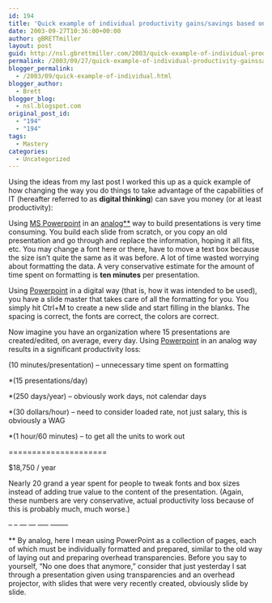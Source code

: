 ```yaml
---
id: 194
title: 'Quick example of individual productivity gains/savings based on &#8220;digital thinking&#8221;'
date: 2003-09-27T10:36:00+00:00
author: gBRETTmiller
layout: post
guid: http://nsl.gbrettmiller.com/2003/quick-example-of-individual-productivity-gainssavings-based-on-digital-thinking
permalink: /2003/09/27/quick-example-of-individual-productivity-gainssavings-based-on-digital-thinking/
blogger_permalink:
  - /2003/09/quick-example-of-individual.html
blogger_author:
  - Brett
blogger_blog:
  - nsl.blogspot.com
original_post_id:
  - "194"
  - "194"
tags:
  - Mastery
categories:
  - Uncategorized
---
```

Using the ideas from my last post I worked this up as a quick example of how changing the way you do things to take advantage of the capabilities of IT (hereafter referred to as **digital thinking**) can save you money (or at least productivity):

Using [MS Powerpoint](http://www.microsoft.com/office/powerpoint/default.asp) in an [analog**](#analog) way to build presentations is very time consuming. You build each slide from scratch, or you copy an old presentation and go through and replace the information, hoping it all fits, etc. You may change a font here or there, have to move a text box because the size isn&#8217;t quite the same as it was before. A lot of time wasted worrying about formatting the data. A very conservative estimate for the amount of time spent on formatting is **ten minutes** per presentation.

Using [Powerpoint](http://www.microsoft.com/office/powerpoint/default.asp) in a digital way (that is, how it was intended to be used), you have a slide master that takes care of all the formatting for you. You simply hit Ctrl+M to create a new slide and start filling in the blanks. The spacing is correct, the fonts are correct, the colors are correct.

Now imagine you have an organization where 15 presentations are created/edited, on average, every day. Using [Powerpoint](http://www.microsoft.com/office/powerpoint/default.asp) in an analog way results in a significant productivity loss:

(10 minutes/presentation) &#8211; unnecessary time spent on formatting  
  
*(15 presentations/day)  
  
*(250 days/year) &#8211; obviously work days, not calendar days  
  
*(30 dollars/hour) &#8211; need to consider loaded rate, not just salary, this is obviously a WAG  
  
*(1 hour/60 minutes) &#8211; to get all the units to work out  
  
=====================  
  
$18,750 / year

Nearly 20 grand a year spent for people to tweak fonts and box sizes instead of adding true value to the content of the presentation. (Again, these numbers are very conservative, actual productivity loss because of this is probably much, much worse.)  
  
&#8211; &#8211; &#8212; &#8212; &#8212;&#8211; &#8212;&#8212;&#8211;

<a name="analog">**</a> By analog, here I mean using PowerPoint as a collection of pages, each of which must be individually formatted and prepared, similar to the old way of laying out and preparing overhead transparencies. Before you say to yourself, &#8220;No one does that anymore,&#8221; consider that just yesterday I sat through a presentation given using transparencies and an overhead projector, with slides that were very recently created, obviously slide by slide.